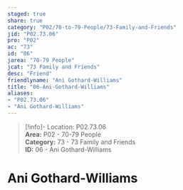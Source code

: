 ```yaml
---  
staged: true  
share: true  
category: "P02/70-to-79-People/73-Family-and-Friends"  
jid: "P02.73.06"  
pro: "P02"  
ac: "73"  
id: "06"  
jarea: "70-79 People"  
jcat: "73 Family and Friends"  
desc: "Friend"  
friendlyname: "Ani Gothard-Williams"  
title: "06-Ani-Gothard-Williams"  
aliases:   
- "P02.73.06"  
- "Ani Gothard-Williams"  
---  
```

>[!info]- Location: P02.73.06  
>**Area:** P02 - 70-79 People  
>**Category:** 73 - 73 Family and Friends  
>**ID:** 06 - Ani Gothard-Williams  
  
# Ani Gothard-Williams